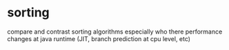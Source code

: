# sorting
compare and contrast sorting algorithms
especially who there performance changes at java runtime (JIT, branch prediction at cpu level, etc)

